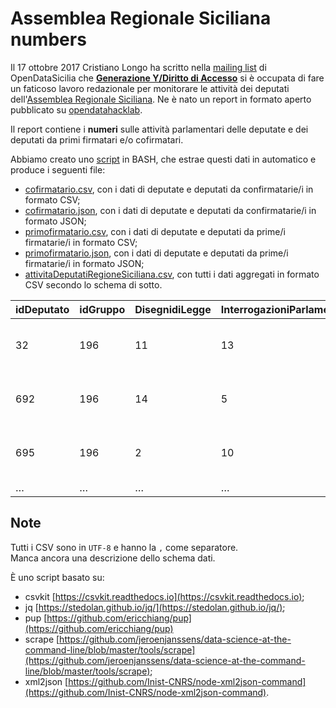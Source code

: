 # Assemblea Regionale Siciliana numbers

Il 17 ottobre 2017 Cristiano Longo ha scritto nella [mailing list](https://groups.google.com/forum/#!msg/opendatasicilia/_ea_10o1xkI/oMatwmmYAQAJ) di OpenDataSicilia che [**Generazione Y/Diritto di Accesso**](http://dirittodiaccesso.eu) si è occupata di fare un faticoso lavoro redazionale per monitorare le attività dei deputati dell'[Assemblea Regionale Siciliana](http://www.ars.sicilia.it/deputati/gruppi.jsp). Ne è nato un report in formato aperto pubblicato su [opendatahacklab](http://www.opendatahacklab.org/site/dataset/monitoraggiosicilia2017/).

Il report contiene i **numeri** sulle attività parlamentari delle deputate e dei deputati da primi firmatari e/o cofirmatari.

Abbiamo creato uno [script](./assembleaSicilianaNumbers.sh) in BASH, che estrae questi dati in automatico e produce i seguenti file:

- [cofirmatario.csv](https://github.com/ondata/assemblearegionalesiciliana_numbers/blob/master/data/cofirmatario.csv), con i dati di deputate e deputati da confirmatarie/i in formato CSV;
- [cofirmatario.json](https://github.com/ondata/assemblearegionalesiciliana_numbers/blob/master/data/cofirmatario.json), con i dati di deputate e deputati da confirmatarie/i in formato JSON;
- [primofirmatario.csv](https://github.com/ondata/assemblearegionalesiciliana_numbers/blob/master/data/primofirmatario.csv), con i dati di deputate e deputati da prime/i firmatarie/i in formato CSV;
- [primofirmatario.json](https://github.com/ondata/assemblearegionalesiciliana_numbers/blob/master/data/primofirmatario.json), con i dati di deputate e deputati da prime/i firmatarie/i in formato JSON;
- [attivitaDeputatiRegioneSiciliana.csv](https://github.com/ondata/assemblearegionalesiciliana_numbers/blob/master/data/attivitaDeputatiRegioneSiciliana.csv), con tutti i dati aggregati in formato CSV secondo lo schema di sotto.

| idDeputato | idGruppo | DisegnidiLegge | InterrogazioniParlamentari | InterpellanzeParlamentari | Mozioni | Ordinidelgiorno | DisegnidiLegge_co | InterrogazioniParlamentari_co | InterpellanzeParlamentari_co | Mozioni_co | Ordinidelgiorno_co | uriDeputato                                                             | nome                    | collegio | nomeGruppo                      | 
|------------|----------|----------------|----------------------------|---------------------------|---------|-----------------|-------------------|-------------------------------|------------------------------|------------|--------------------|-------------------------------------------------------------------------|-------------------------|----------|---------------------------------| 
| 32         | 196      | 11             | 13                         | 1                         | 2       | 2               | 19                | 2                             | 1                            | 8          | 12                 | http://www.ars.sicilia.it/deputati/scheda.jsp?idLegis=16&idDeputato=32  | On. Cracolici Antonello | Palermo  | Gruppo Partito Democratico (PD) | 
| 692        | 196      | 14             | 5                          | 1                         | 3       | 2               | 18                | 0                             | 1                            | 14         | 8                  | http://www.ars.sicilia.it/deputati/scheda.jsp?idLegis=16&idDeputato=692 | On. Laccoto Giuseppe    | Messina  | Gruppo Partito Democratico (PD) | 
| 695        | 196      | 2              | 10                         | 0                         | 1       | 4               | 1                 | 0                             | 0                            | 0          | 4                  | http://www.ars.sicilia.it/deputati/scheda.jsp?idLegis=16&idDeputato=695 | On. Apprendi Giuseppe   | Palermo  | Gruppo Partito Democratico (PD) | 
| …          | …        | …              | …                          | …                         | …       | …               | …                 | …                             | …                            | …          | …                  | …                                                                       | …                       | …        | …                               | 


## Note

Tutti i CSV sono in `UTF-8` e hanno la `,` come separatore.
<br>Manca ancora una descrizione dello schema dati.

È uno script basato su:

- csvkit [https://csvkit.readthedocs.io](https://csvkit.readthedocs.io);
- jq [https://stedolan.github.io/jq/](https://stedolan.github.io/jq/);
- pup [https://github.com/ericchiang/pup](https://github.com/ericchiang/pup)
- scrape [https://github.com/jeroenjanssens/data-science-at-the-command-line/blob/master/tools/scrape](https://github.com/jeroenjanssens/data-science-at-the-command-line/blob/master/tools/scrape);
- xml2json [https://github.com/Inist-CNRS/node-xml2json-command](https://github.com/Inist-CNRS/node-xml2json-command).